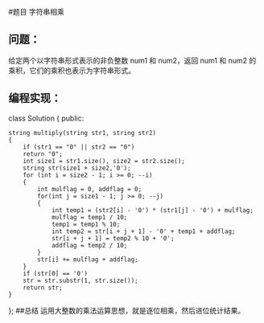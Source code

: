 #题目
字符串相乘
## 问题： 
给定两个以字符串形式表示的非负整数 num1 和 num2，返回 num1 和 num2 的乘积，它们的乘积也表示为字符串形式。
## 编程实现：
class Solution {
public:

    string multiply(string str1, string str2)
    {
        if (str1 == "0" || str2 == "0")
        return "0";
        int size1 = str1.size(), size2 = str2.size();
        string str(size1 + size2,'0');
        for (int i = size2 - 1; i >= 0; --i) 
        {
            int mulflag = 0, addflag = 0;
            for(int j = size1 - 1; j >= 0; --j) 
            {
                int temp1 = (str2[i] - '0') * (str1[j] - '0') + mulflag;
                mulflag = temp1 / 10;
                temp1 = temp1 % 10;
                int temp2 = str[i + j + 1] - '0' + temp1 + addflag;
                str[i + j + 1] = temp2 % 10 + '0';
                addflag = temp2 / 10;
            }
            str[i] += mulflag + addflag;
        }
        if (str[0] == '0')
        str = str.substr(1, str.size());
        return str;
    }
};
##总结
运用大整数的乘法运算思想，就是逐位相乘，然后进位统计结果。